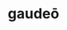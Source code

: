 ---
title: gaudeō
meaning: to be glad
ch: [fourteen, f2, f, ss, ss1]
pos: verb
inf: gaudēre
secondppstem: gaud
infend: ēre
conjugation: second
sixms: G
six: y
---
